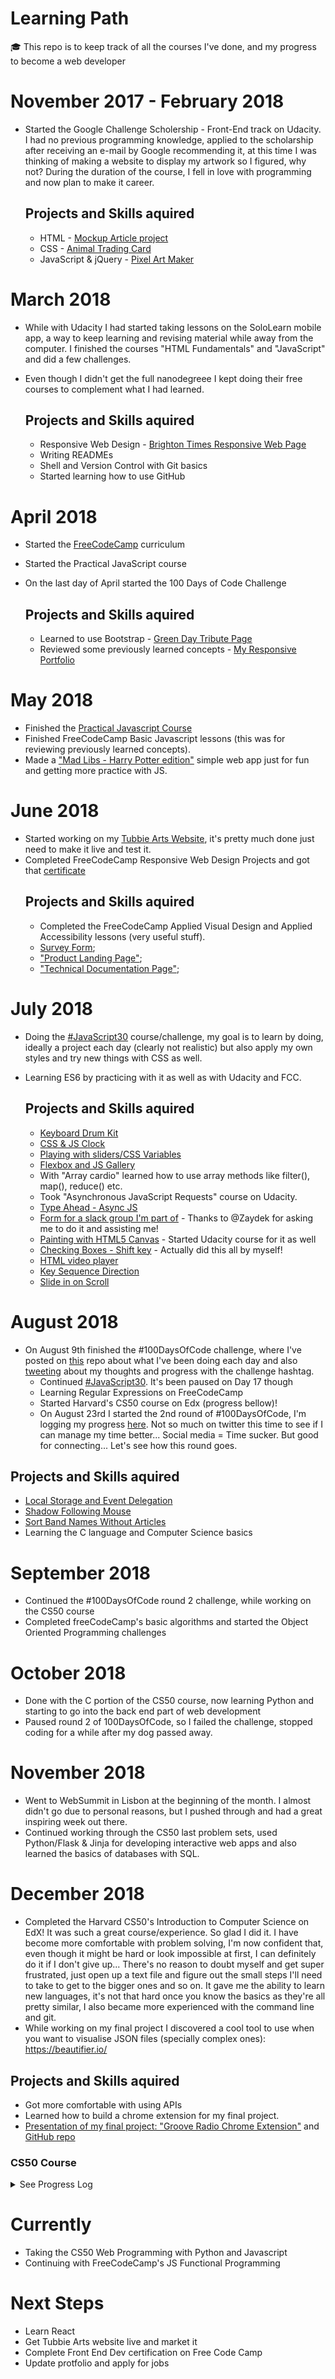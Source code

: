 # Learning Path
:mortar_board: This repo is to keep track of all the courses I've done, and my progress to become a web developer

# November 2017 - February 2018
- Started the Google Challenge Scholership - Front-End track on Udacity. I had no previous programming knowledge, applied to the scholarship after receiving an e-mail by Google recommending it, at this time I was thinking of making a website to display my artwork so I figured, why not? During the duration of the course, I fell in love with programming and now plan to make it career.

   ## Projects and Skills aquired
   - HTML - [Mockup Article project](https://sofiabsilva.github.io/html-mockup-article/)
   - CSS - [Animal Trading Card](https://sofiabsilva.github.io/animal-trading-card/)
   - JavaScript & jQuery - [Pixel Art Maker](https://sofiabsilva.github.io/pixel-art-maker/)

# March 2018
- While with Udacity I had started taking lessons on the SoloLearn mobile app, a way to keep learning and revising material while away from the computer. I finished the courses "HTML Fundamentals" and "JavaScript" and did a few challenges. 

- Even though I didn't get the full nanodegreee I kept doing their free courses to complement what I had learned.

  ## Projects and Skills aquired
   - Responsive Web Design - [Brighton Times Responsive Web Page](https://sofiabsilva.github.io/responsive-design/)
   - Writing READMEs
   - Shell and Version Control with Git basics
   - Started learning how to use GitHub

# April 2018 
   - Started the [FreeCodeCamp](https://www.freecodecamp.org/sofiabsilva) curriculum
   - Started the Practical JavaScript course
   - On the last day of April started the 100 Days of Code Challenge
   
     ## Projects and Skills aquired
       - Learned to use Bootstrap - [Green Day Tribute Page](https://sofiabsilva.github.io/greenday-tribute-page/)
       - Reviewed some previously learned concepts - [My Responsive Portfolio](https://sofiabsilva.github.io/portfolio/) 
  
# May 2018
   - Finished the [Practical Javascript Course](https://watchandcode.com/p/practical-javascript) 
   - Finished FreeCodeCamp Basic Javascript lessons (this was for reviewing previously learned concepts).
   - Made a ["Mad Libs - Harry Potter edition"](https://github.com/sofiabsilva/mad-libs-harry-potter) simple web app just for fun and getting more practice with JS.

# June 2018
   - Started working on my [Tubbie Arts Website](https://github.com/sofiabsilva/tubbie-arts-website), it's pretty much done just need to make it live and test it.
   - Completed FreeCodeCamp Responsive Web Design Projects and got that [certificate](https://www.freecodecamp.org/certification/sofiabsilva/responsive-web-design)
        ## Projects and Skills aquired
      - Completed the FreeCodeCamp Applied Visual Design and Applied Accessibility lessons (very useful stuff).
      - [Survey Form](https://sofiabsilva.github.io/Survey-FCC/); 
      - ["Product Landing Page"](https://sofiabsilva.github.io/product-landing-page-FCC/);
      - ["Technical Documentation Page"](https://codepen.io/Tubbie/full/gKKVmB);
   
# July 2018
  - Doing the [#JavaScript30](https://javascript30.com/) course/challenge, my goal is to learn by doing, ideally a project each day (clearly not realistic) but also apply my own styles and try new things with CSS as well.
  - Learning ES6 by practicing with it as well as with Udacity and FCC.
  
       ## Projects and Skills aquired
      - [Keyboard Drum Kit](https://codepen.io/Tubbie/full/vrMGRK)
      - [CSS & JS Clock](https://codepen.io/Tubbie/full/ZRgXXK)
      - [Playing with sliders/CSS Variables](https://codepen.io/Tubbie/full/djPWVz)
      - [Flexbox and JS Gallery](https://codepen.io/Tubbie/full/WKrpPR)
      - With "Array cardio" learned how to use array methods like filter(), map(), reduce() etc. 
      - Took "Asynchronous JavaScript Requests" course on Udacity. 
      - [Type Ahead - Async JS](https://codepen.io/Tubbie/full/ejgdNQ)
      - [Form for a slack group I'm part of](https://sofiabsilva.github.io/slack-users-form/) - Thanks to @Zaydek for asking me to do it and assisting me!
      - [Painting with HTML5 Canvas](https://codepen.io/Tubbie/full/wxqWwX) - Started Udacity course for it as well
      - [Checking Boxes - Shift key](https://codepen.io/Tubbie/full/rrYjZB) - Actually did this all by myself!
      - [HTML video player](https://codepen.io/Tubbie/full/bjaaYO)
      - [Key Sequence Direction](https://codepen.io/Tubbie/full/djJjwM)
      - [Slide in on Scroll](https://codepen.io/Tubbie/full/BPYwJX)
      
# August 2018
         
   - On August 9th finished the #100DaysOfCode challenge, where I've posted on [this](https://github.com/sofiabsilva/100-days-of-code/blob/master/log.md) repo about what I've been doing each day and also [tweeting](https://twitter.com/TubbieHead) about my thoughts and progress with the challenge hashtag. 
     - Continued [#JavaScript30](https://javascript30.com/). It's been paused on Day 17 though
     - Learning Regular Expressions on FreeCodeCamp
     - Started Harvard's CS50 course on Edx (progress bellow)!
     - On August 23rd I started the 2nd round of #100DaysOfCode, I'm logging my progress [here](https://github.com/sofiabsilva/learning-path/blob/master/100DaysOfCode/R02Log.md). Not so much on twitter this time to see if I can manage my time better... Social media = Time sucker. But good for connecting... Let's see how this round goes.
   
   ## Projects and Skills aquired
   - [Local Storage and Event Delegation](https://codepen.io/Tubbie/full/MBXazo)
   - [Shadow Following Mouse](https://codepen.io/Tubbie/full/varXZE)
   - [Sort Band Names Without Articles](https://codepen.io/Tubbie/full/djKEpM)
   - Learning the C language and Computer Science basics
      
# September 2018

   - Continued the #100DaysOfCode round 2 challenge, while working on the CS50 course
   - Completed freeCodeCamp's basic algorithms and started the Object Oriented Programming challenges  
  
# October 2018

   - Done with the C portion of the CS50 course, now learning Python and starting to go into the back end part of web development
   - Paused round 2 of 100DaysOfCode, so I failed the challenge, stopped coding for a while after my dog passed away.

# November 2018

   - Went to WebSummit in Lisbon at the beginning of the month. I almost didn't go due to personal reasons, but I pushed through and had a great inspiring week out there.
   - Continued working through the CS50 last problem sets, used Python/Flask & Jinja for developing interactive web apps and also learned the basics of databases with SQL.  
   
# December 2018

  - Completed the Harvard CS50's Introduction to Computer Science on EdX! It was such a great course/experience. So glad I did it. I have become more comfortable with problem solving, I'm now confident that, even though it might be hard or look impossible at first, I can definitely do it if I don't give up... There's no reason to doubt myself and get super frustrated, just open up a text file and figure out the small steps I'll need to take to get to the bigger ones and so on. It gave me the ability to learn new languages, it's not that hard once you know the basics as they're all pretty similar, I also became more experienced with the command line and git.
  - While working on my final project I discovered a cool tool to use when you want to visualise JSON files (specially complex ones): https://beautifier.io/
  
   ## Projects and Skills aquired
   - Got more comfortable with using APIs
   - Learned how to build a chrome extension for my final project.
   - [Presentation of my final project: "Groove Radio Chrome Extension"](https://youtu.be/2XLHLEMcHtI) and [GitHub repo](https://github.com/sofiabsilva/radio-chrome-extension)
   
 ### CS50 Course
   <details><summary>See Progress Log</h3></summary>

      - [x] Week 0: Loved the first lecture and already got to learn about a bunch of conceps, like what Binary and ASCII are actually.
         - **Pset0**: For the 1st problem set I made this little Harry Potter game (of course) ["Survive the Dementors"](https://scratch.mit.edu/projects/239435007/) using Scratch! I wish I would have found this programming language as a kid...
      
      - [x] Week 1: Introduction to C! Also learned about compiling and memory overflow. In the 2nd lecture, there was a lot about arrays and cryptography.
         - **Pset1**: Some of the Pset1 problems were challenging, specially the last one in which I had to write a program that would get a credit card number input and output if the card is valid and the CC company it belongs to. Very cool stuff! Gimmie more!
         - **Pset2**: Cryptography problems. pretty cool ones! The most challenging one was to figure out how to crack passwords (I did it but surely not using the best method. Hopefully will learn a better way to do it in future lessons).
      
      - [x] Week 2 : Computational Complexibility and algorithms. Recursive functions are a whole new world.
          - **Pset3**: Learned to read music and write a program that takes machine readable notes to actually make music with code. We had source code for this one, a lot of things to understand before starting to convert the musical notes to frequencies and synthetise the music. This blew my mind a little bit!
          
      - [x] Week 3 : Pointers and file pointers, dynamic memory allocation, call stacks, the hexadecimal system, what image files are and how they stay in memory after deletion - Intro to Digital forensics!
         - **Pset4**: Digital forensics problems and image manipulation.Learned a lot about custom structures and data types and file pointers with this Pset. It was so hard but rewarding. We had to manipulate a BMP image to discover "whodunit" a hidden phrase in a image full of red pixels. Figure out how to resize an image and recover deleted jpgs from a memory card. 
         
      - [x] Week 4 : How to work with huge ammounts of data - Hashtables (with linked lists), Tries. More on data structures, custom types, stacks and queues. 
         - **Pset5**: Spell checking, using memory allocated dictionary (implementing a load() function), checking whether the words in a text exist in that dictionary, and do it fast! Then unloading the dictionary from memory (and avoiding memory leaks). This one was so hard! Took me a long time to understand how a hashtable, an array of linked lists worked, coding wise. I was understanding the theory but couldn't put it into code correctly when implementing the load() function. I had some help from reddit, a few clues made me rethink my reasoning and finally - no more memory problems.
         
      - [x] Week 5 : Starting to go into the internet world! Internet Primer, IP addressess,  TCP, HTTP and Web development intro.
      - [x] Week 6 : A different professor (from Yale this time) taught Dynamic Programming and Network routing. This lecture was a bit hard on my brain but looked up some outside material to understand the dynamic programming concepts a little bit better. The second half of week 6 was the Python Basics class.
      
      - [x] Week 7 : Python continued. Learned about servers and how to use python and Flask in Web development.
         - **Pset6**: The challenges were to write the same programs that we had written in ealier Psets for C this time in Python. And "similarities" which is also written in python and used to compare two files submited via a web form (html page) using a chosen algorithm: Compare lines, sentences and substrings of n. I found this Pset easier, it was basically just reading python documentation which was really helpful and easy to understand.
         
      - [x] Week 8 : Time for introduction to databases with SQL.
          - **Pset7**: CS50 Finance, a web site where the user can register and log in, consult stocks quotes (real time - using an API) and "buy"/"sell" stocks' shares. This was actually one of my favorite problem sets, really enjoyed the database interaction and learning how the back end of websites is done. 
          
      - [x] Week 9 : Javascript and jQuery's Ajax. 
           - **Pset8**: Using google maps API and asynchronous javascript to make a web app where we can search for locations around the US by city name, state or postal-code or simply by looking around the map and clicking on markers, where a info box pops up with 10 news links (through a google news rss) for that location. This one had a lot of components that were rather complicated, but worth it!
           
      - [x] Week 10 : nothing this week hahah
      - [x] Week 11 : Final Project - Groove Radio Chrome Extension
           - I chose to do a chrome extension, learn the rules and design and implement user interfaces, in this case for ["Groove Radio PT"](https://grooveradiopt.com/) my dad's online radio. 
           - Here's the [youtube video link](https://youtu.be/2XLHLEMcHtI) where I present the extension's features.
           - Published the extension on the [Chrome Web Store](https://chrome.google.com/webstore/detail/groove-radio-pt/aadficocbpaijelnmdkhjdkfdnikggka?hl=pt-PT).
  </details>

# Currently
   - Taking the CS50 Web Programming with Python and Javascript
   - Continuing with FreeCodeCamp's JS Functional Programming
   
# Next Steps
   - Learn React
   - Get Tubbie Arts website live and market it 
   - Complete Front End Dev certification on Free Code Camp
   - Update protfolio and apply for jobs
